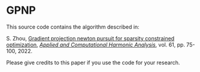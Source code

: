 # GPNP

This source code contains the algorithm described in:

S. Zhou, [Gradient projection newton pursuit for sparsity constrained optimization](https://arxiv.org/abs/2205.04580), *[Applied and Computational Harmonic Analysis](https://doi.org/10.1016/j.acha.2022.06.002)*, vol. 61, pp. 75-100, 2022.

Please give credits to this paper if you use the code for your research.
